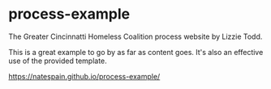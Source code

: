 # process-example
The Greater Cincinnatti Homeless Coalition process website by Lizzie Todd.

This is a great example to go by as far as content goes. It's also an effective use of the provided template.

https://natespain.github.io/process-example/
